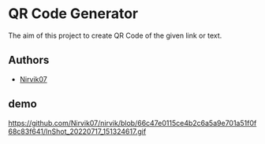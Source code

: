 # QR Code Generator

The aim of this project to create QR Code of the given link or text.

## Authors

- [Nirvik07](https://github.com/Nirvik07)


## demo
https://github.com/Nirvik07/nirvik/blob/66c47e0115ce4b2c6a5a9e701a51f0f68c83f641/InShot_20220717_151324617.gif

